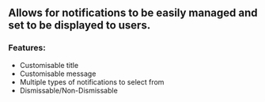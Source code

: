 ## Allows for notifications to be easily managed and set to be displayed to users.

### Features:

* Customisable title
* Customisable message
* Multiple types of notifications to select from
* Dismissable/Non-Dismissable